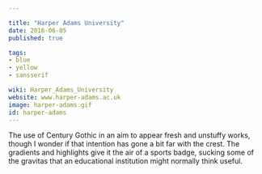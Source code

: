 ```yaml
---

title: "Harper Adams University"
date: 2016-06-05
published: true

tags:
- blue
- yellow
- sansserif

wiki: Harper_Adams_University
website: www.harper-adams.ac.uk
image: harper-adams.gif
id: harper-adams
---
```


The use of Century Gothic in an aim to appear fresh and unstuffy works, though I wonder if that intention has gone a bit far with the crest. The gradients and highlights give it the air of a sports badge, sucking some of the gravitas that an educational institution might normally think useful.
